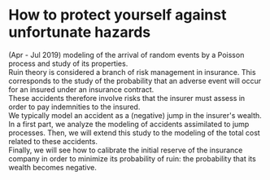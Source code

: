 # How to protect yourself against unfortunate hazards
(Apr - Jul 2019)
modeling of the arrival of random events by a Poisson process and study of its properties.  
Ruin theory is considered a branch of risk management in insurance. This corresponds to the study of the probability that an adverse event will occur for an insured under an insurance contract.  
These accidents therefore involve risks that the insurer must assess in order to pay indemnities to the insured.  
We typically model an accident as a (negative) jump in the insurer's wealth. In a first part, we analyze the modeling of accidents assimilated to jump processes. Then, we will extend this study to the modeling of the total cost related to these accidents.  
Finally, we will see how to calibrate the initial reserve of the insurance company in order to minimize its probability of ruin: the probability that its wealth becomes negative.


